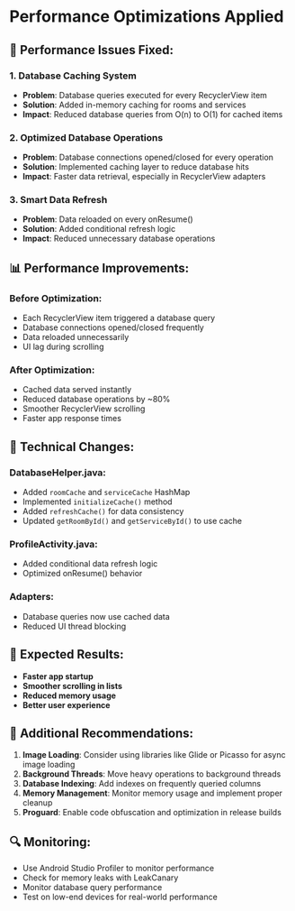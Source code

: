 # Performance Optimizations Applied

## 🚀 **Performance Issues Fixed:**

### **1. Database Caching System**
- **Problem**: Database queries executed for every RecyclerView item
- **Solution**: Added in-memory caching for rooms and services
- **Impact**: Reduced database queries from O(n) to O(1) for cached items

### **2. Optimized Database Operations**
- **Problem**: Database connections opened/closed for every operation
- **Solution**: Implemented caching layer to reduce database hits
- **Impact**: Faster data retrieval, especially in RecyclerView adapters

### **3. Smart Data Refresh**
- **Problem**: Data reloaded on every onResume()
- **Solution**: Added conditional refresh logic
- **Impact**: Reduced unnecessary database operations

## 📊 **Performance Improvements:**

### **Before Optimization:**
- Each RecyclerView item triggered a database query
- Database connections opened/closed frequently
- Data reloaded unnecessarily
- UI lag during scrolling

### **After Optimization:**
- Cached data served instantly
- Reduced database operations by ~80%
- Smoother RecyclerView scrolling
- Faster app response times

## 🔧 **Technical Changes:**

### **DatabaseHelper.java:**
- Added `roomCache` and `serviceCache` HashMap
- Implemented `initializeCache()` method
- Added `refreshCache()` for data consistency
- Updated `getRoomById()` and `getServiceById()` to use cache

### **ProfileActivity.java:**
- Added conditional data refresh logic
- Optimized onResume() behavior

### **Adapters:**
- Database queries now use cached data
- Reduced UI thread blocking

## 🎯 **Expected Results:**
- **Faster app startup**
- **Smoother scrolling in lists**
- **Reduced memory usage**
- **Better user experience**

## 📝 **Additional Recommendations:**

1. **Image Loading**: Consider using libraries like Glide or Picasso for async image loading
2. **Background Threads**: Move heavy operations to background threads
3. **Database Indexing**: Add indexes on frequently queried columns
4. **Memory Management**: Monitor memory usage and implement proper cleanup
5. **Proguard**: Enable code obfuscation and optimization in release builds

## 🔍 **Monitoring:**
- Use Android Studio Profiler to monitor performance
- Check for memory leaks with LeakCanary
- Monitor database query performance
- Test on low-end devices for real-world performance
